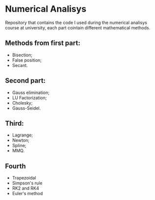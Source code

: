 # Numerical Analisys
Repository that contains the code I used during the numerical analisys course at university, each part cointain different mathematical methods.

## Methods from first part:

* Bisection;
* False position;
* Secant.

## Second part:

* Gauss elimination;
* LU Factorization;
* Cholesky;
* Gauss-Seidel.

## Third:

* Lagrange;
* Newton;
* Spline;
* MMQ.

## Fourth

* Trapezoidal
* Simpson's rule
* RK2 and RK4
* Euler's method

